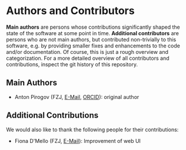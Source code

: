 # Authors and Contributors

**Main authors** are persons whose contributions significantly shaped
the state of the software at some point in time.
**Additional contributors** are persons who are not main authors,
but contributed non-trivially to this software,
e.g. by providing smaller fixes and enhancements to the code and/or documentation.
Of course, this is just a rough overview and categorization.
For a more detailed overview of all contributors and contributions,
inspect the git history of this repository.

## Main Authors
- Anton Pirogov (FZJ, [E-Mail](mailto:a.pirogov@fz-juelich.de), [ORCID](https://orcid.org/0000-0002-5077-7497)): original author

## Additional Contributions
We would also like to thank the following people for their contributions:
- Fiona D'Mello (FZJ, [E-Mail](mailto:a.pirogov@fz-juelich.de)): Improvement of web UI
